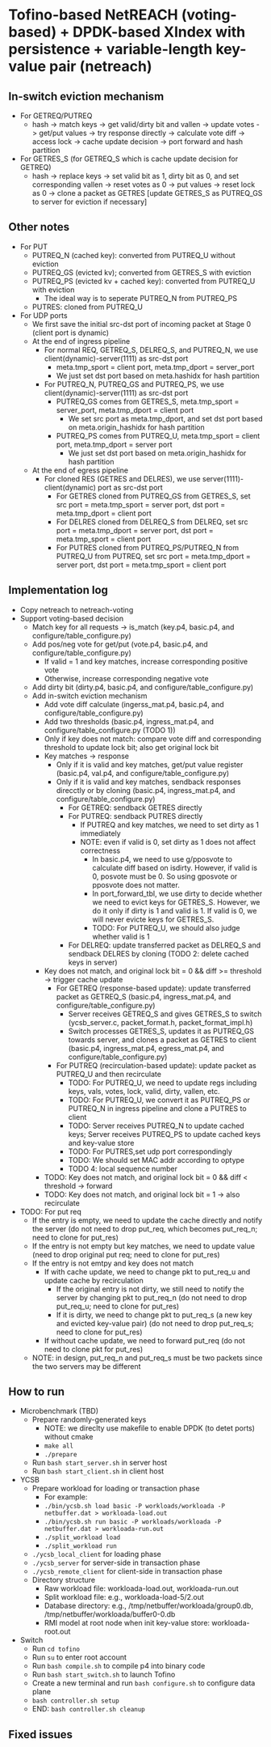 # Tofino-based NetREACH (voting-based) + DPDK-based XIndex with persistence + variable-length key-value pair (netreach)

## In-switch eviction mechanism

- For GETREQ/PUTREQ
	+ hash -> match keys -> get valid/dirty bit and vallen -> update votes -> get/put values -> try response directly -> 
	calculate vote diff -> access lock -> cache update decision -> port forward and hash partition
- For GETRES_S (for GETREQ_S which is cache update decision for GETREQ)
	+ hash -> replace keys -> set valid bit as 1, dirty bit as 0, and set corresponding vallen -> reset votes as 0 -> put values ->
	reset lock as 0 -> clone a packet as GETRES [update GETRES_S as PUTREQ_GS to server for eviction if necessary]

## Other notes

- For PUT 
	+ PUTREQ_N (cached key): converted from PUTREQ_U without eviction
	+ PUTREQ_GS (evicted kv); converted from GETRES_S with eviction
	+ PUTREQ_PS (evicted kv + cached key): converted from PUTREQ_U with eviction
		* The ideal way is to seperate PUTREQ_N from PUTREQ_PS
	+ PUTRES: cloned from PUTREQ_U
- For UDP ports
	- We first save the initial src-dst port of incoming packet at Stage 0 (client port is dynamic)
	- At the end of ingress pipeline
		- For normal REQ, GETREQ_S, DELREQ_S, and PUTREQ_N, we use client(dynamic)-server(1111) as src-dst port
			+ meta.tmp_sport = client port, meta.tmp_dport = server_port
			+ We just set dst port based on meta.hashidx for hash partition
		- For PUTREQ_N, PUTREQ_GS and PUTREQ_PS, we use client(dynamic)-server(1111) as src-dst port
			+ PUTREQ_GS comes from GETRES_S, meta.tmp_sport = server_port, meta.tmp_dport = client port
				* We set src port as meta.tmp_dport, and set dst port based on meta.origin_hashidx for hash partition
			+ PUTREQ_PS comes from PUTREQ_U, meta.tmp_sport = client port, meta.tmp_dport = server port
				* We just set dst port based on meta.origin_hashidx for hash partition
	- At the end of egress pipeline
		- For cloned RES (GETRES and DELRES), we use server(1111)-client(dynamic) port as src-dst port
			+ For GETRES cloned from PUTREQ_GS from GETRES_S, set src port = meta.tmp_sport = server port, dst port = meta.tmp_dport = client port
			+ For DELRES cloned from DELREQ_S from DELREQ, set src port = meta.tmp_dport = server port, dst port = meta.tmp_sport = client port
			+ For PUTRES cloned from PUTREQ_PS/PUTREQ_N from PUTREQ_U from PUTREQ, set src port = meta.tmp_dport = server port, dst port = meta.tmp_sport = client port

## Implementation log

- Copy netreach to netreach-voting
- Support voting-based decision
	+ Match key for all requests -> is_match (key.p4, basic.p4, and configure/table_configure.py)
	+ Add pos/neg vote for get/put (vote.p4, basic.p4, and configure/table_configure.py)
		* If valid = 1 and key matches, increase corresponding positive vote
		* Otherwise, increase corresponding negative vote
	+ Add dirty bit (dirty.p4, basic.p4, and configure/table_configure.py)
	+ Add in-switch eviction mechanism
		* Add vote diff calculate (ingerss_mat.p4, basic.p4, and configure/table_configure.py)
		* Add two thresholds (basic.p4, ingress_mat.p4, and configure/table_configure.py (TODO 1))
		* Only if key does not match: compare vote diff and corresponding threshold to update lock bit; also get original lock bit
		* Key matches -> response
			- Only if it is valid and key matches, get/put value register (basic.p4, val.p4, and configure/table_configure.py)
			- Only if it is valid and key matches, sendback responses direcctly or by cloning (basic.p4, ingress_mat.p4, and configure/table_configure.py)
				+ For GETREQ: sendback GETRES directly
				+ For PUTREQ: sendback PUTRES directly
					* If PUTREQ and key matches, we need to set dirty as 1 immediately
					* NOTE: even if valid is 0, set dirty as 1 does not affect correctness
						- In basic.p4, we need to use g/pposvote to calculate diff based on isdirty. However, if valid is 0, posvote
						must be 0. So using gposvote or pposvote does not matter.
						- In port_forward_tbl, we use dirty to decide whether we need to evict keys for GETRES_S. However, we do it only
						if dirty is 1 and valid is 1. If valid is 0, we will never evicte keys for GETRES_S.
						- TODO: For PUTREQ_U, we should also judge whether valid is 1
				+ For DELREQ: update transferred packet as DELREQ_S and sendback DELRES by cloning (TODO 2: delete cached keys in server)
		* Key does not match, and original lock bit = 0 && diff >= threshold -> trigger cache update
			- For GETREQ (response-based update): update transferred packet as GETREQ_S (basic.p4, ingress_mat.p4, and configure/table_configure.py)
				+ Server receives GETREQ_S and gives GETRES_S to switch (ycsb_server.c, packet_format.h, packet_format_impl.h)
				+ Switch processes GETRES_S, updates it as PUTREQ_GS towards server, and clones a packet as GETRES to client (basic.p4, ingress_mat.p4, egress_mat.p4, and configure/table_configure.py)
			- For PUTREQ (recirculation-based update): update packet as PUTREQ_U and then recirculate
				+ TODO: For PUTREQ_U, we need to update regs including keys, vals, votes, lock, valid, dirty, vallen, etc.
				+ TODO: For PUTREQ_U, we convert it as PUTREQ_PS or PUTREQ_N in ingress pipeline and clone a PUTRES to client
				+ TODO: Server receives PUTREQ_N to update cached keys; Server receives PUTREQ_PS to update cached keys and key-value store
				+ TODO: For PUTRES,set udp port correspondingly
				* TODO: We should set MAC addr according to optype
				+ TODO 4: local sequence number
		* TODO: Key does not match, and original lock bit = 0 && diff < threshold -> forward
		* TODO: Key does not match, and original lock bit = 1 -> also recirculate
- TODO: For put req
	+ If the entry is empty, we need to update the cache directly and notify the server (do not need to drop put_req, which becomes put_req_n; need to clone for put_res)
	+ If the entry is not empty but key matches, we need to update value (need to drop original put req; need to clone for put_res)
	+ If the entry is not emtpy and key does not match
		* If with cache update, we need to change pkt to put_req_u and update cache by recirculation
			- If the original entry is not dirty, we still need to notify the server by changing pkt to put_req_n (do not need to drop put_req_u; need to clone for put_res)
			- If it is dirty, we need to change pkt to put_req_s (a new key and evicted key-value pair) (do not need to drop put_req_s; need to clone for put_res)
		* If without cache update, we need to forward put_req (do not need to clone pkt for put_res)
	+ NOTE: in design, put_req_n and put_req_s must be two packets since the two servers may be different

## How to run

- Microbenchmark (TBD)
	- Prepare randomly-generated keys
		+ NOTE: we direclty use makefile to enable DPDK (to detet ports) without cmake
		+ `make all`
		+ `./prepare`
	- Run `bash start_server.sh` in server host
	- Run `bash start_client.sh` in client host
- YCSB
	- Prepare workload for loading or transaction phase
		+ For example:
		+ `./bin/ycsb.sh load basic -P workloads/workloada -P netbuffer.dat > workloada-load.out`
		+ `./bin/ycsb.sh run basic -P workloads/workloada -P netbuffer.dat > workloada-run.out`
		+ `./split_workload load`
		+ `./split_workload run`
	- `./ycsb_local_client` for loading phase
	- `./ycsb_server` for server-side in transaction phase
	- `./ycsb_remote_client` for client-side in transaction phase
	- Directory structure
		+ Raw workload file: workloada-load.out, workloada-run.out
		+ Split workload file: e.g., workloada-load-5/2.out
		+ Database directory: e.g., /tmp/netbuffer/workloada/group0.db, /tmp/netbuffer/workloada/buffer0-0.db
		+ RMI model at root node when init key-value store: workloada-root.out
- Switch
	- Run `cd tofino`
	+ Run `su` to enter root account
	+ Run `bash compile.sh` to compile p4 into binary code
	+ Run `bash start_switch.sh` to launch Tofino
	+ Create a new terminal and run `bash configure.sh` to configure data plane
	+ `bash controller.sh setup`
	+ END: `bash controller.sh cleanup`

## Fixed issues
